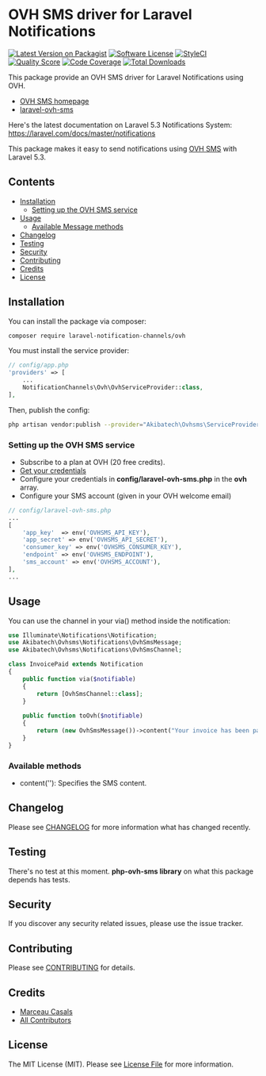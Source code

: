 # OVH SMS driver for Laravel Notifications 

[![Latest Version on Packagist](https://img.shields.io/packagist/v/laravel-notification-channels/ovh.svg?style=flat-square)](https://packagist.org/packages/laravel-notification-channels/ovh)
[![Software License](https://img.shields.io/badge/license-MIT-brightgreen.svg?style=flat-square)](LICENSE.md)
[![StyleCI](https://styleci.io/repos/:style_ci_id/shield)](https://styleci.io/repos/:style_ci_id)
[![Quality Score](https://img.shields.io/scrutinizer/g/laravel-notification-channels/ovh.svg?style=flat-square)](https://scrutinizer-ci.com/g/laravel-notification-channels/ovh)
[![Code Coverage](https://img.shields.io/scrutinizer/coverage/g/laravel-notification-channels/ovh/master.svg?style=flat-square)](https://scrutinizer-ci.com/g/laravel-notification-channels/ovh/?branch=master)
[![Total Downloads](https://img.shields.io/packagist/dt/laravel-notification-channels/ovh.svg?style=flat-square)](https://packagist.org/packages/laravel-notification-channels/ovh)

This package provide an OVH SMS driver for Laravel Notifications using OVH.

- [OVH SMS homepage](https://www.ovhtelecom.fr/sms/)
- [laravel-ovh-sms](https://github.com/AkibaTech/laravel-ovh-sms)

Here's the latest documentation on Laravel 5.3 Notifications System: 
https://laravel.com/docs/master/notifications

This package makes it easy to send notifications using [OVH SMS](https://www.ovhtelecom.fr/sms/) with Laravel 5.3.

## Contents

- [Installation](#installation)
	- [Setting up the OVH SMS service](#setting-up-the-ovh-sms-service)
- [Usage](#usage)
	- [Available Message methods](#available-message-methods)
- [Changelog](#changelog)
- [Testing](#testing)
- [Security](#security)
- [Contributing](#contributing)
- [Credits](#credits)
- [License](#license)


## Installation

You can install the package via composer:

```bash
composer require laravel-notification-channels/ovh
```

You must install the service provider:

```php
// config/app.php
'providers' => [
    ...
    NotificationChannels\Ovh\OvhServiceProvider::class,
],
```

Then, publish the config:

```bash
php artisan vendor:publish --provider="Akibatech\Ovhsms\ServiceProvider"
```

### Setting up the OVH SMS service

* Subscribe to a plan at OVH (20 free credits).
* [Get your credentials](https://api.ovh.com/createToken/index.cgi?GET=/sms&GET=/sms/*&PUT=/sms/*&DELETE=/sms/*&POST=/sms/*)
* Configure your credentials in **config/laravel-ovh-sms.php** in the **ovh** array.
* Configure your SMS account (given in your OVH welcome email)

```php
// config/laravel-ovh-sms.php
...
[
    'app_key'  => env('OVHSMS_API_KEY'),
    'app_secret' => env('OVHSMS_API_SECRET'),
    'consumer_key' => env('OVHSMS_CONSUMER_KEY'),
    'endpoint' => env('OVHSMS_ENDPOINT'),
    'sms_account' => env('OVHSMS_ACCOUNT'),
],
...
```

## Usage

You can use the channel in your via() method inside the notification:

```php
use Illuminate\Notifications\Notification;
use Akibatech\Ovhsms\Notifications\OvhSmsMessage;
use Akibatech\Ovhsms\Notifications\OvhSmsChannel;

class InvoicePaid extends Notification
{
    public function via($notifiable)
    {
        return [OvhSmsChannel::class];
    }
    
    public function toOvh($notifiable)
    {
        return (new OvhSmsMessage())->content("Your invoice has been paid!");
    }
}
```

### Available methods

* content(''): Specifies the SMS content.

## Changelog

Please see [CHANGELOG](CHANGELOG.md) for more information what has changed recently.

## Testing

There's no test at this moment. **php-ovh-sms library** on what this package depends has tests.

## Security

If you discover any security related issues, please use the issue tracker.

## Contributing

Please see [CONTRIBUTING](CONTRIBUTING.md) for details.

## Credits

- [Marceau Casals](https://github.com/AkibaTech)
- [All Contributors](../../contributors)

## License

The MIT License (MIT). Please see [License File](LICENSE.md) for more information.
